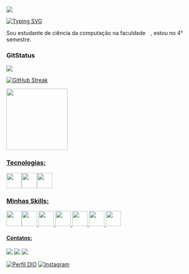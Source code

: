 <img src="https://64.media.tumblr.com/61b42677879a0be38fb2779459b0f456/tumblr_nzv60uVwxB1uo5tbio1_1280.gif"/>


[![Typing SVG](https://readme-typing-svg.demolab.com?font=Fira+Code&pause=1000&color=873FF7&width=435&lines=%F0%9F%92%96+Oiii%2C+tudo+b%C3%A3o%3F;Me+chamo+Bruna+Marcelle)](https://git.io/typing-svg)

Sou estudante de ciência da computação na faculdade <img width="10" height="10" src="https://theme.zdassets.com/theme_assets/147534/cf3e550bb9f168d26d91ee0ed5dc8e11e62dc74d.png"/>, estou no 4° semestre. 

### GitStatus
<img align="center" src="https://github-readme-activity-graph.vercel.app/graph?username=BrubsMarcelle&theme=tokyo-night&hide_border=true&show_icons=true&custom_title=Grafico%20de%20Contribuicao" />

[![GitHub Streak](https://streak-stats.demolab.com?user=BrubsMarcelle&theme=bear&background=000&&dates=FFF&locale=pt_BR&date_format=n%2Fj%5B%2FY%5D&mode=weekly&exclude_days=Sun%2CSat)](https://git.io/streak-stats)

<div align="start">
  <a href="https://github.com/BrubsMarcelle">
  <img height="160rem" src="https://github-readme-stats.vercel.app/api?username=BrubsMarcelle&show_icons=true&theme=tokyonight&include_all_commits=false&count_private=true"/>
</div>


### Tecnologias:
<img src="https://cdn.jsdelivr.net/gh/devicons/devicon/icons/figma/figma-original.svg" width="40" height="40"/><img src="https://cdn.jsdelivr.net/gh/devicons/devicon/icons/windows8/windows8-original.svg" width="40" height="40"/><img src="https://cdn.jsdelivr.net/gh/devicons/devicon/icons/git/git-plain.svg" width="40"
height="40"/>

### Minhas Skills:
<img src="https://cdn.jsdelivr.net/gh/devicons/devicon/icons/html5/html5-plain.svg" width="40" height="40"/><img src="https://cdn.jsdelivr.net/gh/devicons/devicon/icons/css3/css3-plain.svg" width="40" height="40"/>
<img src="https://cdn.jsdelivr.net/gh/devicons/devicon/icons/react/react-original.svg" width="40" height="40"/>
<img height="40" width="40" src="https://logospng.org/download/bootstrap/bootstrap-256.png">
<img src="https://cdn.jsdelivr.net/gh/devicons/devicon/icons/typescript/typescript-original.svg" width="40" height="40"/>
<img heigth="30" width="40" src="https://cdn.jsdelivr.net/gh/devicons/devicon/icons/csharp/csharp-original.svg" />
<img height="40" width="40" src="https://adrianwilczynski.gallerycdn.vsassets.io/extensions/adrianwilczynski/asp-net-core-snippet-pack/1.51.0/1586892181474/Microsoft.VisualStudio.Services.Icons.Default">


#### Contatos:

<div>
<a href = "mailto:brubsmarcelle2022@gmail.com"><img src="https://img.shields.io/badge/Gmail-D14836?style=for-the-badge&logo=gmail&logoColor=white" target="_blank"></a>
<a href="https://www.linkedin.com/in/bruna-marcelle-gregorio-silva-900b72224/" target="_blank"><img src="https://img.shields.io/badge/-LinkedIn-%230077B5?style=for-the-badge&logo=linkedin&logoColor=white"></a>
<a href="https://www.instagram.com/codesenjuuh/" target="_blank"><img src="https://img.shields.io/badge/-Instagram-%23E4405F?style=for-the-badge&logo=instagram&logoColor=white"></a>
</div>

[![Perfil DIO](https://img.shields.io/badge/-Meu%20Perfil%20na%20DIO-30A3DC?style=for-the-badge)](https://web.dio.me/users/brubsmarcelle06)
[![Instagram](https://img.shields.io/badge/GitHub-000?style=for-the-badge&logo=github)](https://github.com/BrubsMarcelle)
